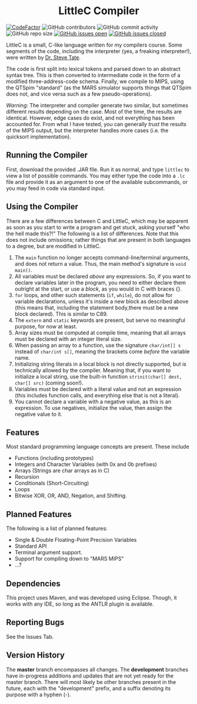<h1 align="center">LittleC Compiler</h1>

[![CodeFactor](https://www.codefactor.io/repository/github/joshuacrotts/LittleC-Compiler/badge)](https://www.codefactor.io/repository/github/joshuacrotts/LittleC-Compiler) ![GitHub contributors](https://img.shields.io/github/contributors/JoshuaCrotts/LittleC-Compiler) ![GitHub commit activity](https://img.shields.io/github/commit-activity/m/JoshuaCrotts/LittleC-Compiler) ![GitHub repo size](https://img.shields.io/github/repo-size/JoshuaCrotts/LittleC-Compiler) [![GitHub issues open](https://img.shields.io/github/issues/JoshuaCrotts/LittleC-Compiler)]() 
[![GitHub issues closed](https://img.shields.io/github/issues-closed-raw/JoshuaCrotts/LittleC-Compiler)]()

LittleC is a small, C-like language written for my compilers course. Some segments of the code, including the interpreter (yes, a freaking interpreter!), were written by [Dr. Steve Tate](https://www.uncg.edu/cmp/faculty/srtate/index.html).

The code is first split into lexical tokens and parsed down to an abstract syntax tree. This is then converted to intermediate code in the form of a modified three-address-code schema. Finally, we compile to MIPS, using the QTSpim "standard" (as the MARS simulator supports things that QTSpim does not, and vice versa such as a few pseudo-operations).

*Warning*: The interpreter and compiler generate two similar, but sometimes different results depending on the case. Most of the time, the results are identical. However, edge cases do exist, and not everything has been accounted for. From what I have tested, you can generally *trust* the results of the MIPS output, but the interpreter handles more cases (i.e. the quicksort implementation).

## Running the Compiler
First, download the provided .JAR file. Run it as normal, and type ```littlec``` to view a list of possible commands. You may either type the code into a ```.lc``` file and provide it as an argument to one of the available subcommands, or you may feed in code via standard input.

## Using the Compiler
There are a few differences between C and LittleC, which may be apparent as soon as you start to write a program and get stuck, asking yourself "who the hell made this?!" The following is a list of differences. Note that this does not include omissions; rather things that are present in both languages to a degree, but are modified in LittleC.

1. The ```main``` function no longer accepts command-line/terminal arguments, and does not return a value. Thus, the main method's signature is ```void main()```.
2. All variables must be declared *above* any expressions. So, if you want to declare variables later in the program, you need to either declare them outright at the start, or use a *block*, as you would in C with braces {}.
3. ```for``` loops, and other such statements (```if```, ```while```), do not allow for variable declarations, unless it's inside a new block as described above (this means that, including the statement body,there must be a new block declared). This is similar to C89.
4. The ```extern``` and ```static``` keywords are present, but serve no meaningful purpose, for now at least.
5. Array sizes must be computed at compile time, meaning that all arrays must be declared with an integer literal size.
6. When passing an array to a function, use the signature ```char/int[] s``` instead of ```char/int s[]```, meaning the brackets come *before* the variable name.
7. Initializing string literals in a local block is not directly supported, but is technically allowed by the compiler. Meaning that, if you want to initialize a local string, use the built-in function ```strinit(char[] dest, char[] src)``` (coming soon!).
8. Variables must be declared with a literal value and not an expression (this includes function calls, and everything else that is not a literal).
9. You cannot declare a variable with a negative value, as this is an expression. To use negatives, initialize the value, then assign the negative value to it.

## Features
Most standard programming language concepts are present. These include
- Functions (including prototypes)
- Integers and Character Variables (with 0x and 0b prefixes)
- Arrays (Strings are char arrays as in C)
- Recursion
- Conditionals (Short-Circuiting)
- Loops
- Bitwise XOR, OR, AND, Negation, and Shifting.

## Planned Features
The following is a list of planned features:
- Single & Double Floating-Point Precision Variables
- Standard API
- Terminal argument support.
- Support for compiling down to "MARS MIPS"
- ...?


## Dependencies

This project uses Maven, and was developed using Eclipse. Though, it works with any IDE, so long as the ANTLR plugin is available. 

## Reporting Bugs

See the Issues Tab.

## Version History
The **master** branch encompasses all changes. The **development** branches have in-progress additions and updates that are not yet ready for the master branch. There will most likely be other branches present in the future, each with the "development" prefix, and a suffix denoting its purpose with a hyphen (-).
